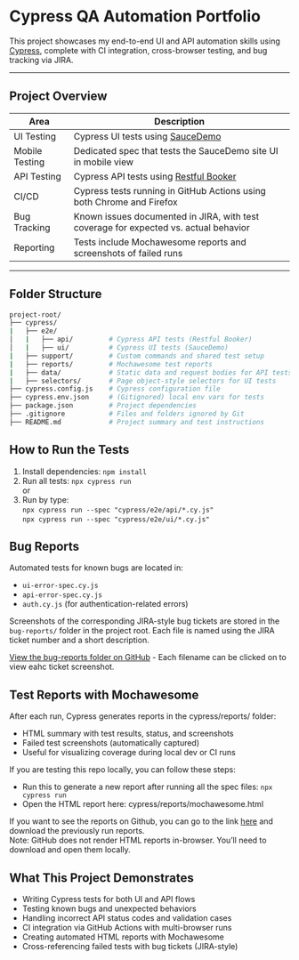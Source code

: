 # Cypress QA Automation Portfolio

This project showcases my end-to-end UI and API automation skills using [Cypress](https://www.cypress.io/), complete with CI integration, cross-browser testing, and bug tracking via JIRA.

---

## Project Overview

| Area | Description |
|------|-------------|
| UI Testing | Cypress UI tests using [SauceDemo](https://www.saucedemo.com/) |
| Mobile Testing | Dedicated spec that tests the SauceDemo site UI in mobile view |
| API Testing | Cypress API tests using [Restful Booker](https://restful-booker.herokuapp.com/apidoc) |
| CI/CD | Cypress tests running in GitHub Actions using both Chrome and Firefox |
| Bug Tracking | Known issues documented in JIRA, with test coverage for expected vs. actual behavior |
| Reporting | Tests include Mochawesome reports and screenshots of failed runs |

---

## Folder Structure

```bash
project-root/
├── cypress/
|   ├── e2e/
│   |   ├── api/         # Cypress API tests (Restful Booker)
│   |   ├── ui/          # Cypress UI tests (SauceDemo)
|   ├── support/         # Custom commands and shared test setup
|   ├── reports/         # Mochawesome test reports
|   ├── data/            # Static data and request bodies for API tests
|   ├── selectors/       # Page object-style selectors for UI tests
├── cypress.config.js    # Cypress configuration file
├── cypress.env.json     # (Gitignored) local env vars for tests
├── package.json         # Project dependencies
├── .gitignore           # Files and folders ignored by Git
├── README.md            # Project summary and test instructions
```
## How to Run the Tests
1. Install dependencies: `npm install`
2. Run all tests: `npx cypress run`
<br>or<br>  
3. Run by type:
<br>`npx cypress run --spec "cypress/e2e/api/*.cy.js"`
<br>`npx cypress run --spec "cypress/e2e/ui/*.cy.js"`

## Bug Reports
Automated tests for known bugs are located in:
- `ui-error-spec.cy.js`
- `api-error-spec.cy.js`
- `auth.cy.js` (for authentication-related errors)<br>

Screenshots of the corresponding JIRA-style bug tickets are stored in the `bug-reports/` folder in the project root. Each file is named using the JIRA ticket number and a short description. <br>

[View the bug-reports folder on GitHub](https://github.com/AlexMolCode/cypress-automation-tests/tree/main/bug-reports) - Each filename can be clicked on to view eahc ticket screenshot.

## Test Reports with Mochawesome

After each run, Cypress generates reports in the cypress/reports/ folder:
- HTML summary with test results, status, and screenshots
- Failed test screenshots (automatically captured)
- Useful for visualizing coverage during local dev or CI runs

If you are testing this repo locally, you can follow these steps:
- Run this to generate a new report after running all the spec files: `npx cypress run`
- Open the HTML report here: cypress/reports/mochawesome.html

If you want to see the reports on Github, you can go to the link [here](https://github.com/AlexMolCode/cypress-automation-tests/actions) and download the previously run reports.<br>
Note: GitHub does not render HTML reports in-browser. You’ll need to download and open them locally.

## What This Project Demonstrates
- Writing Cypress tests for both UI and API flows
- Testing known bugs and unexpected behaviors
- Handling incorrect API status codes and validation cases
- CI integration via GitHub Actions with multi-browser runs
- Creating automated HTML reports with Mochawesome
- Cross-referencing failed tests with bug tickets (JIRA-style)
